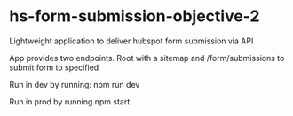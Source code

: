 # hs-form-submission-objective-2
 Lightweight application to deliver hubspot form submission via API

App provides two endpoints.
Root with a sitemap and /form/submissions to submit form to specified

Run in dev by running:
npm run dev

Run in prod by running
npm start
